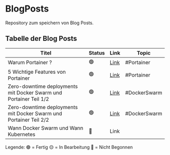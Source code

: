 # BlogPosts

Repository zum speichern von Blog Posts.

## Tabelle der Blog Posts

| Titel                                                             | Status | Link                                               | Topic        |
| ----------------------------------------------------------------- | ------ | -------------------------------------------------- | ------------ |
| Warum Portainer ?                                                 | 🟢    | [Link](Portainer/WarumPortainer/WarumPortainer.md) | #Portainer   |
| 5 Wichtige Features von Portainer                                 | 🟢    | [Link](Portainer/5Features/5Features.md)           | #Portainer   |
| Zero-downtime deployments mit Docker Swarm und Portainer Teil 1/2 | 🟢    | [Link](Portainer/ZeroDowntime/ZeroDowntime.md)     | #DockerSwarm |
| Zero-downtime deployments mit Docker Swarm und Portainer Teil 2/2 | 🟢    | [Link](Portainer/ZeroDowntime2/ZeroDowntime2.md)   | #DockerSwarm |
| Wann Docker Swarm und Wann Kubernetes                             | 🔴    | Link                                               |              |

Legende: 🟢 = Fertig 🟡 = In Bearbeitung 🔴 = Nicht Begonnen